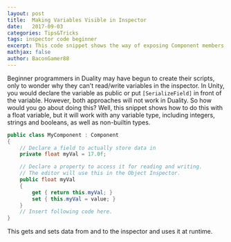 ```yaml
---
layout: post
title:  Making Variables Visible in Inspector
date:   2017-09-03
categories: Tips&Tricks
tags: inspector code beginner
excerpt: This code snippet shows the way of exposing Component members in the inspector.
mathjax: false
author: BaconGamer88
---
```


Beginner programmers in Duality may have begun to create their scripts, only to wonder why they can't read/write variables in the 
inspector. In Unity, you would declare the variable as public or put `[SerializeField]` in front of the variable. However, both approaches 
will not work in Duality. So how would you go about doing this? Well, this snippet shows how to do this with a float variable, but it will 
work with any variable type, including integers, strings and booleans, as well as non-builtin types.
```csharp
public class MyComponent : Component
{
    // Declare a field to actually store data in
    private float myVal = 17.0f;

    // Declare a property to access it for reading and writing.
    // The editor will use this in the Object Inspector.
    public float myVal
    {
        get { return this.myVal; }
        set { this.myVal = value; }
    }
    // Insert following code here.
}
```
This gets and sets data from and to the inspector and uses it at runtime.
